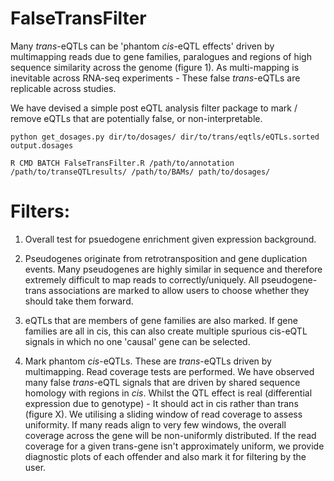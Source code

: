 # FalseTransFilter
Many *trans*-eQTLs can be 'phantom *cis*-eQTL effects' driven by multimapping reads due to gene families, paralogues and regions of high sequence similarity across the genome (figure 1). As multi-mapping is inevitable across RNA-seq experiments - These false *trans*-eQTLs are replicable across studies.

We have devised a simple post eQTL analysis filter package to mark / remove eQTLs that are potentially false, or non-interpretable.

```
python get_dosages.py dir/to/dosages/ dir/to/trans/eqtls/eQTLs.sorted output.dosages
```

```
R CMD BATCH FalseTransFilter.R /path/to/annotation /path/to/transeQTLresults/ /path/to/BAMs/ path/to/dosages/
```

# Filters:

1. Overall test for psuedogene enrichment given expression background.

2. Pseudogenes originate from retrotransposition and gene duplication events. Many pseudogenes are highly similar in sequence and therefore extremely difficult to map reads to correctly/uniquely. All pseudogene-trans associations are marked to allow users to choose whether they should take them forward.

3. eQTLs that are members of gene families are also marked. If gene families are all in cis, this can also create multiple spurious cis-eQTL signals in which no one 'causal' gene can be selected.

4. Mark phantom *cis*-eQTLs. These are *trans*-eQTLs driven by multimapping. Read coverage tests are performed. We have observed many false *trans*-eQTL signals that are driven by shared sequence homology with regions in *cis*. Whilst the QTL effect is real (differential expression due to genotype) - It should act in cis rather than trans (figure X). We utilising a sliding window of read coverage to assess uniformity. If many reads align to very few windows, the overall coverage across the gene will be non-uniformly distributed. If the read coverage for a given trans-gene isn't approximately uniform, we provide diagnostic plots of each offender and also mark it for filtering by the user.
